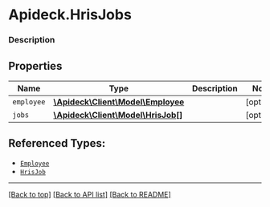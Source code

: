 # Apideck.HrisJobs

### Description

## Properties
Name | Type | Description | Notes
------------ | ------------- | ------------- | -------------
`employee` | [**\Apideck\Client\Model\Employee**](Employee.md) |  | [optional] 
`jobs` | [**\Apideck\Client\Model\HrisJob[]**](HrisJob.md) |  | [optional] 





## Referenced Types:
* [`Employee`](Employee.md)
* [`HrisJob`](HrisJob.md)

---

[[Back to top]](#) [[Back to API list]](../../../../README.md#documentation-for-api-endpoints) [[Back to README]](../../../../README.md)


